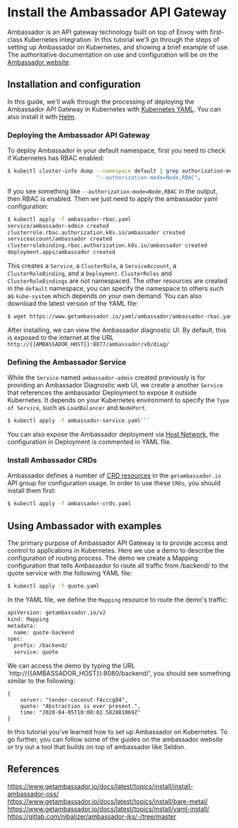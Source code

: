# Install the Ambassador API Gateway

Ambassador is an API gateway technology built on top of Envoy with first-class Kubernetes integration. In this tutorial we'll go through the steps of setting up Ambassador on Kubernetes, and showing a brief example of use. The authoritative documentation on use and configuration will be on the [Ambassador website](https://www.getambassador.io/docs/).

## Installation and configuration

In this guide, we'll walk through the processing of deploying the Ambassador API Gateway in Kubernetes with [Kubernetes YAML](https://www.getambassador.io/docs/latest/topics/install/install-ambassador-oss/#kubernetes-yaml). You can also install it with [Helm](https://www.getambassador.io/docs/latest/topics/install/install-ambassador-oss/#helm).

### Deploying the Ambassador API Gateway

To deploy Ambassador in your default namespace, first you need to check if Kubernetes has RBAC enabled:

```bash
$ kubectl cluster-info dump --namespace default | grep authorization-mode
                            "--authorization-mode=Node,RBAC",
```

If you see something like `--authorization-mode=Node,RBAC` in the output, then RBAC is enabled. Then we just need to apply the ambassador yaml configuration:

```bash
$ kubectl apply -f ambassador-rbac.yaml
service/ambassador-admin created
clusterrole.rbac.authorization.k8s.io/ambassador created
serviceaccount/ambassador created
clusterrolebinding.rbac.authorization.k8s.io/ambassador created
deployment.apps/ambassador created
```

This creates a `Service`, a `ClusterRole`, a `ServiceAccount`, a `ClusterRoleBinding`, and a `Deployment`. `ClusterRoles` and `ClusterRoleBindings` are not namespaced. The other resources are created in the `default` namespace, you can specify the namespace to others such as `kube-system` which depends on your own demand. You can also download the latest version of the YAML file: 

```bash
$ wget https://www.getambassador.io/yaml/ambassador/ambassador-rbac.yaml
```

After installing, we can view the Ambassador diagnostic UI. By default, this is exposed to the internet at the URL `http://{{AMBASSADOR_HOST}}:8877/ambassador/v0/diag/`

### Defining the Ambassador Service

While the `Service` named `ambassador-admin` created previously is for providing an Ambassador Diagnostic web UI, we create a another `Service` that references the ambassador Deployment to expose it outside Kubernetes. It depends on your Kubernetes environment to specify the `Type of Service`, such as `LoadBalancer` and `NodePort`.

```bash
$ kubectl apply -f ambassador-service.yaml```
```

You can also expose the Ambassador deployment via [Host Network](https://www.getambassador.io/docs/latest/topics/install/bare-metal/#exposing-ambassador-via-host-network), the configuration in Deployment is commented in YAML file.

### Install Ambassador CRDs

Ambassador defines a number of [CRD resources](https://github.com/datawire/ambassador/blob/master/docs/reference/core/crds.md) in the `getambassador.io` API group for configuration usage. In order to use these `CRDs`, you should install them first:

```bash
$ kubectl apply -f ambassador-crds.yaml
```

## Using Ambassador with examples

The primary purpose of Ambassador API Gateway is to provide access and control to applications in Kubernetes. Here we use a demo to describe the configuration of routing process. The demo we create a Mapping configuration that tells Ambassador to route all traffic from /backend/ to the quote service with the following YAML file:

```bash
$ kubectl apply -f quote.yaml
```

In the YAML file, we define the `Mapping` resource to route the demo's traffic:
```bash
apiVersion: getambassador.io/v2
kind: Mapping
metadata:
  name: quote-backend
spec:
  prefix: /backend/
  service: quote
```

We can access the demo by typing the URL `http://{{AMBASSADOR_HOST}}:8080/backend/', you should see something similar to the following:
                                                                                          
```
{
    server: "tender-coconut-f4cccg84",
    quote: "Abstraction is ever present.",
    time: "2020-04-05T10:08:02.582881069Z"
}
```

In this tutorial you've learned how to set up Ambassador on Kubernetes. To go further, you can follow some of the guides on the ambassador website or try out a tool that builds on top of ambassador like Seldon.


## References

https://www.getambassador.io/docs/latest/topics/install/install-ambassador-oss/
https://www.getambassador.io/docs/latest/topics/install/bare-metal/
https://www.getambassador.io/docs/latest/topics/install/yaml-install/
https://gitlab.com/nibalizer/ambassador-iks/-/tree/master

